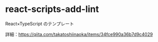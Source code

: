 # react-scripts-add-lint

React×TypeScript のテンプレート

詳細：https://qiita.com/takatoshiinaoka/items/34fce990a36b7d9c4029
